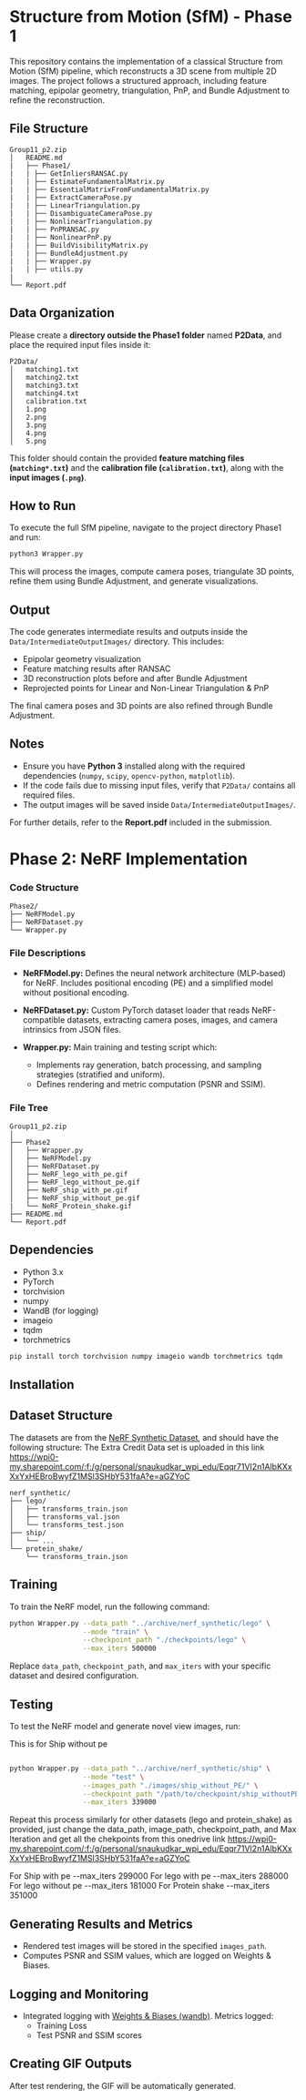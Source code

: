 # Structure from Motion (SfM) - Phase 1  

This repository contains the implementation of a classical Structure from Motion (SfM) pipeline, which reconstructs a 3D scene from multiple 2D images. The project follows a structured approach, including feature matching, epipolar geometry, triangulation, PnP, and Bundle Adjustment to refine the reconstruction.  

## File Structure  

```
Group11_p2.zip
│   README.md
|   ├── Phase1/
|   | ├── GetInliersRANSAC.py
|   | ├── EstimateFundamentalMatrix.py
|   | ├── EssentialMatrixFromFundamentalMatrix.py
|   | ├── ExtractCameraPose.py
|   | ├── LinearTriangulation.py
|   | ├── DisambiguateCameraPose.py
|   | ├── NonlinearTriangulation.py
|   | ├── PnPRANSAC.py
|   | ├── NonlinearPnP.py
|   | ├── BuildVisibilityMatrix.py
|   | ├── BundleAdjustment.py
|   | ├── Wrapper.py
|   | ├── utils.py
|   
└── Report.pdf
```

## Data Organization  

Please create a **directory outside the Phase1 folder** named **P2Data**, and place the required input files inside it:  

```
P2Data/
│   matching1.txt
│   matching2.txt
│   matching3.txt
│   matching4.txt
│   calibration.txt
│   1.png
│   2.png
│   3.png
│   4.png
│   5.png
```

This folder should contain the provided **feature matching files (`matching*.txt`)** and the **calibration file (`calibration.txt`)**, along with the **input images (`.png`)**.

## How to Run  

To execute the full SfM pipeline, navigate to the project directory Phase1 and run:

```bash
python3 Wrapper.py
```

This will process the images, compute camera poses, triangulate 3D points, refine them using Bundle Adjustment, and generate visualizations.

## Output  

The code generates intermediate results and outputs inside the `Data/IntermediateOutputImages/` directory. This includes:
- Epipolar geometry visualization
- Feature matching results after RANSAC
- 3D reconstruction plots before and after Bundle Adjustment
- Reprojected points for Linear and Non-Linear Triangulation & PnP

The final camera poses and 3D points are also refined through Bundle Adjustment.

## Notes  

- Ensure you have **Python 3** installed along with the required dependencies (`numpy`, `scipy`, `opencv-python`, `matplotlib`).  
- If the code fails due to missing input files, verify that `P2Data/` contains all required files.  
- The output images will be saved inside `Data/IntermediateOutputImages/`.  

For further details, refer to the **Report.pdf** included in the submission.  


# Phase 2: NeRF Implementation

### Code Structure
```
Phase2/
├── NeRFModel.py
├── NeRFDataset.py
└── Wrapper.py

```

### File Descriptions

- **NeRFModel.py:** Defines the neural network architecture (MLP-based) for NeRF. Includes positional encoding (PE) and a simplified model without positional encoding.

- **NeRFDataset.py:** Custom PyTorch dataset loader that reads NeRF-compatible datasets, extracting camera poses, images, and camera intrinsics from JSON files.

- **Wrapper.py:** Main training and testing script which:
  - Implements ray generation, batch processing, and sampling strategies (stratified and uniform).
  - Defines rendering and metric computation (PSNR and SSIM).
  
### File Tree
```
Group11_p2.zip
│
├── Phase2
│   ├── Wrapper.py
│   ├── NeRFModel.py
│   ├── NeRFDataset.py
│   ├── NeRF_lego_with_pe.gif
│   ├── NeRF_lego_without_pe.gif
│   ├── NeRF_ship_with_pe.gif
│   ├── NeRF_ship_without_pe.gif
|   └── NeRF_Protein_shake.gif
├── README.md
└── Report.pdf

```

## Dependencies
- Python 3.x
- PyTorch
- torchvision
- numpy
- WandB (for logging)
- imageio
- tqdm
- torchmetrics

```bash
pip install torch torchvision numpy imageio wandb torchmetrics tqdm
```

## Installation



## Dataset Structure
The datasets are from the [NeRF Synthetic Dataset](https://github.com/bmild/nerf#synthetic-data), and should have the following structure:
The Extra Credit Data set is uploaded in this link https://wpi0-my.sharepoint.com/:f:/g/personal/snaukudkar_wpi_edu/Eqqr71VI2n1AlbKXxXxYxHEBroBwyfZ1MSl3SHbY531faA?e=aGZYoC

```
nerf_synthetic/
├── lego/
│   ├── transforms_train.json
│   ├── transforms_val.json
│   └── transforms_test.json
├── ship/
│   └── ...
└── protein_shake/
    └── transforms_train.json
```

## Training
To train the NeRF model, run the following command:

```bash
python Wrapper.py --data_path "../archive/nerf_synthetic/lego" \
                  --mode "train" \
                  --checkpoint_path "./checkpoints/lego" \
                  --max_iters 500000
```

Replace `data_path`, `checkpoint_path`, and `max_iters` with your specific dataset and desired configuration.

## Testing
To test the NeRF model and generate novel view images, run:

This is for Ship without pe 

```bash

python Wrapper.py --data_path "../archive/nerf_synthetic/ship" \
                  --mode "test" \
                  --images_path "./images/ship_without_PE/" \
                  --checkpoint_path "/path/to/checkpoint/ship_withoutPE/" \
                  --max_iters 339000

```

Repeat this process similarly for other datasets (lego and protein_shake) as provided, just change the data_path, image_path, checkpoint_path, and Max Iteration
and get all the chekpoints from this onedrive link https://wpi0-my.sharepoint.com/:f:/g/personal/snaukudkar_wpi_edu/Eqqr71VI2n1AlbKXxXxYxHEBroBwyfZ1MSl3SHbY531faA?e=aGZYoC

For Ship with pe --max_iters 299000
For lego with pe --max_iters 288000
For lego without pe --max_iters 181000
For Protein shake --max_iters 351000

## Generating Results and Metrics
- Rendered test images will be stored in the specified `images_path`.
- Computes PSNR and SSIM values, which are logged on Weights & Biases.

## Logging and Monitoring
- Integrated logging with [Weights & Biases (wandb)](https://wandb.ai/). Metrics logged:
  - Training Loss
  - Test PSNR and SSIM scores

## Creating GIF Outputs
After test rendering, the GIF will be automatically generated.
